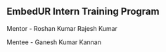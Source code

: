 EmbedUR Intern Training Program
-------------------------------

Mentor - Roshan Kumar Rajesh Kumar

Mentee - Ganesh Kumar Kannan
